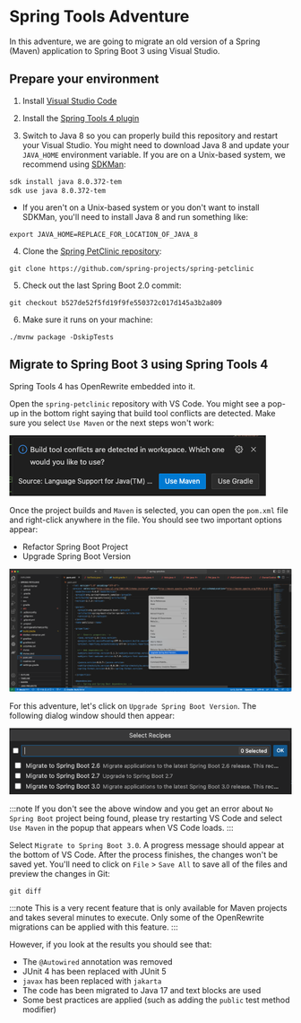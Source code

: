 # Spring Tools Adventure

In this adventure, we are going to migrate an old version
of a Spring (Maven) application to Spring Boot 3 using 
Visual Studio.

## Prepare your environment

1. Install [Visual Studio Code](https://code.visualstudio.com/)

2. Install the [Spring Tools 4 plugin](https://spring.io/tools)

3. Switch to Java 8 so you can properly build this repository and restart your Visual Studio. 
You might need to download Java 8 and update your `JAVA_HOME` environment variable. If you are
   on a Unix-based system, we recommend using [SDKMan](https://sdkman.io/):

```shell
sdk install java 8.0.372-tem
sdk use java 8.0.372-tem
```

  * If you aren't on a Unix-based system or you don't want to install SDKMan,
    you'll need to install Java 8 and run something like:

```shell
export JAVA_HOME=REPLACE_FOR_LOCATION_OF_JAVA_8
```

4. Clone the [Spring PetClinic
   repository](https://github.com/spring-projects/spring-petclinic):

```shell
git clone https://github.com/spring-projects/spring-petclinic
```

5. Check out the last Spring Boot 2.0 commit:

```shell
git checkout b527de52f5fd19f9fe550372c017d145a3b2a809
```

6. Make sure it runs on your machine:

```shell
./mvnw package -DskipTests
``` 

## Migrate to Spring Boot 3 using Spring Tools 4 

Spring Tools 4 has OpenRewrite embedded into it. 

Open the `spring-petclinic` repository with VS Code. You might see a pop-up in
the bottom right saying that build tool conflicts are detected. Make sure you
select `Use Maven` or the next steps won't work:

![](maven-popup.png)

Once the project builds and `Maven` is selected, you can open the
`pom.xml` file and right-click anywhere in the file. You should see two
important options appear:

* Refactor Spring Boot Project
* Upgrade Spring Boot Version

![Visual Studio Dialog](context-menu-options.png)

For this adventure, let's click on `Upgrade Spring Boot Version`. The following
dialog window should then appear: 

![Migration options](migration-options.png)

:::note
If you don't see the above window and you get an error about `No Spring Boot`
project being found, please try restarting VS Code and select `Use Maven` in the
popup that appears when VS Code loads.
:::

Select `Migrate to Spring Boot 3.0`. A progress message should appear at the
bottom of VS Code. After the process finishes, the changes won't be saved yet.
You'll need to click on `File` > `Save All` to save all of the files and preview
the changes in Git:

```shell
git diff
```

:::note
This is a very recent feature that is only available for Maven
projects and takes several minutes to execute. 
Only some of the OpenRewrite migrations can be applied with this feature.
:::

However, if you look at the results you should see that:

  * The `@Autowired` annotation was removed
  * JUnit 4 has been replaced with JUnit 5
  * `javax` has been replaced with `jakarta`
  * The code has been migrated to Java 17 and text blocks are used
  * Some best practices are applied (such as adding the `public` test method modifier)
   
